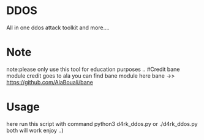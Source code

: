 # DDOS
All in one ddos attack toolkit and more....
# Note
note:please only use this tool for education purposes ..
#Credit
bane module credit goes to ala 
you can find bane module here 
bane ->> https://github.com/AlaBouali/bane
# Usage
here run this script with command python3 d4rk_ddos.py or ./d4rk_ddos.py both will work 
enjoy ..)
